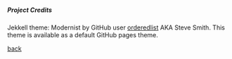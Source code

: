 <h5>Project Credits</h5>

Jekkell theme: Modernist by GitHub user [orderedlist](https://github.com/orderedlist) AKA Steve Smith.  This theme is available as a default GitHub pages theme.

<p></p>

<a href="https://jlablacker.github.io/GEOG5991-Portfolio/">back</a>
